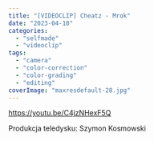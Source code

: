 ```yaml
---
title: "[VIDEOCLIP] Cheatz - Mrok"
date: "2023-04-10"
categories: 
  - "selfmade"
  - "videoclip"
tags: 
  - "camera"
  - "color-correction"
  - "color-grading"
  - "editing"
coverImage: "maxresdefault-28.jpg"
---
```


https://youtu.be/C4jzNHexF5Q

Produkcja teledysku: Szymon Kosmowski

